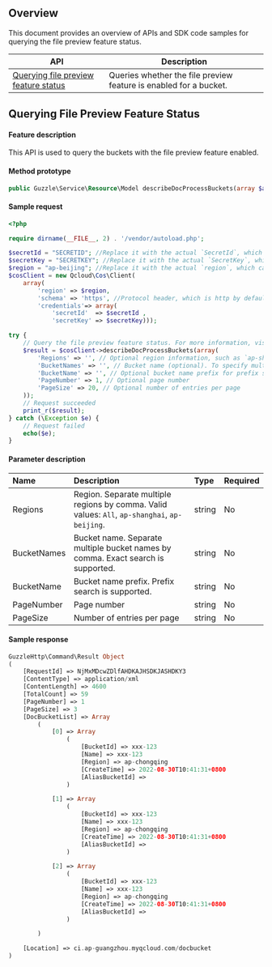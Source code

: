 ## Overview

This document provides an overview of APIs and SDK code samples for querying the file preview feature status.

| API | Description |
| ------------------------------------------------------------ | ------------------------------------- |
|  [Querying file preview feature status](https://intl.cloud.tencent.com/document/product/436/46919)  | Queries whether the file preview feature is enabled for a bucket.  |


## Querying File Preview Feature Status

#### Feature description

This API is used to query the buckets with the file preview feature enabled.

#### Method prototype

```php
public Guzzle\Service\Resource\Model describeDocProcessBuckets(array $args = array());
```

#### Sample request

```php
<?php

require dirname(__FILE__, 2) . '/vendor/autoload.php';

$secretId = "SECRETID"; //Replace it with the actual `SecretId`, which can be viewed and managed in the CAM console at https://console.cloud.tencent.com/cam/capi
$secretKey = "SECRETKEY"; //Replace it with the actual `SecretKey`, which can be viewed and managed in the CAM console at https://console.cloud.tencent.com/cam/capi
$region = "ap-beijing"; //Replace it with the actual `region`, which can be viewed in the console at https://console.cloud.tencent.com/cos5/bucket
$cosClient = new Qcloud\Cos\Client(
    array(
        'region' => $region,
        'schema' => 'https', //Protocol header, which is http by default
        'credentials'=> array(
            'secretId'  => $secretId ,
            'secretKey' => $secretKey)));

try {
    // Query the file preview feature status. For more information, visit https://cloud.tencent.com/document/product/460/46945.
    $result = $cosClient->describeDocProcessBuckets(array(
        'Regions' => '', // Optional region information, such as `ap-shanghai` and `ap-beijing`. To specify multiple regions, separate them with commas
        'BucketNames' => '', // Bucket name (optional). To specify multiple bucket names, separate them by comma. Exact search is supported.
        'BucketName' => '', // Optional bucket name prefix for prefix search
        'PageNumber' => 1, // Optional page number
        'PageSize' => 20, // Optional number of entries per page
    ));
    // Request succeeded
    print_r($result);
} catch (\Exception $e) {
    // Request failed
    echo($e);
}
```

#### Parameter description

| Name | Description | Type | Required |
| :---------- | :----------------------------------------------------------- | :----- | :------- |
| Regions     | Region. Separate multiple regions by comma. Valid values: `All`, `ap-shanghai`, `ap-beijing`. | string | No       |
| BucketNames | Bucket name. Separate multiple bucket names by comma. Exact search is supported. | string | No |
| BucketName  | Bucket name prefix. Prefix search is supported.        | string | No |
| PageNumber  | Page number                  |  string | No       |
| PageSize  | Number of entries per page                 | string |No|

#### Sample response

```php
GuzzleHttp\Command\Result Object
(
    [RequestId] => NjMxMDcwZDlfAHDKAJHSDKJASHDKY3
    [ContentType] => application/xml
    [ContentLength] => 4600
    [TotalCount] => 59
    [PageNumber] => 1
    [PageSize] => 3
    [DocBucketList] => Array
        (
            [0] => Array
                (
                    [BucketId] => xxx-123
                    [Name] => xxx-123
                    [Region] => ap-chongqing
                    [CreateTime] => 2022-08-30T10:41:31+0800
                    [AliasBucketId] => 
                )

            [1] => Array
                (
                    [BucketId] => xxx-123
                    [Name] => xxx-123
                    [Region] => ap-chongqing
                    [CreateTime] => 2022-08-30T10:41:31+0800
                    [AliasBucketId] => 
                )

            [2] => Array
                (
                    [BucketId] => xxx-123
                    [Name] => xxx-123
                    [Region] => ap-chongqing
                    [CreateTime] => 2022-08-30T10:41:31+0800
                    [AliasBucketId] => 
                )

        )

    [Location] => ci.ap-guangzhou.myqcloud.com/docbucket
)
```



